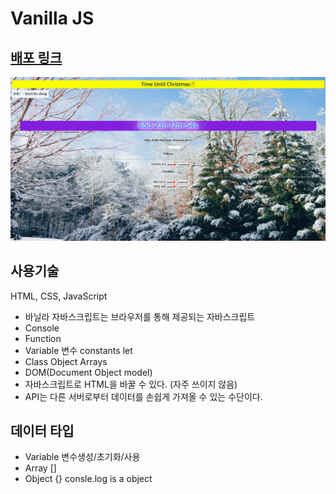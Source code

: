 # Vanilla JS

## [배포 링크](https://gosuego.github.io/Vanilla-JS/)

![demo](./images/christmas.png)

## 사용기술

HTML, CSS, JavaScript

- 바닐라 자바스크립트는 브라우저를 통해 제공되는 자바스크립트
- Console
- Function
- Variable 변수 constants let
- Class Object Arrays
- DOM(Document Object model)
- 자바스크립트로 HTML을 바꿀 수 있다. (자주 쓰이지 않음)
- API는 다른 서버로부터 데이터를 손쉽게 가져올 수 있는 수단이다.

## 데이터 타입

- Variable 변수생성/초기화/사용
- Array []
- Object {} consle.log is a object
